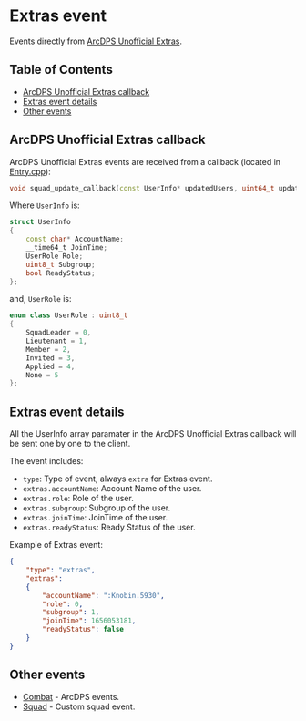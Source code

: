 # Extras event

Events directly from [ArcDPS Unofficial Extras](https://github.com/Krappa322/arcdps_unofficial_extras_releases).

## Table of Contents

- [ArcDPS Unofficial Extras callback](#arcdps-unofficial-extras-callback)
- [Extras event details](#extras-event-details)
- [Other events](#other-events)

## ArcDPS Unofficial Extras callback

ArcDPS Unofficial Extras events are received from a callback (located in [Entry.cpp](../src/Entry.cpp)): 

```cpp
void squad_update_callback(const UserInfo* updatedUsers, uint64_t updatedUsersCount)
```

Where ```UserInfo``` is:

```cpp
struct UserInfo
{
    const char* AccountName;
    __time64_t JoinTime;
    UserRole Role;
    uint8_t Subgroup;
    bool ReadyStatus;
};
```

and, ```UserRole``` is: 

```cpp
enum class UserRole : uint8_t
{
	SquadLeader = 0,
	Lieutenant = 1,
	Member = 2,
	Invited = 3,
	Applied = 4,
	None = 5
};
```

## Extras event details

All the UserInfo array paramater in the ArcDPS Unofficial Extras callback will be sent one by one to the client.

The event includes:
- ```type```: Type of event, always ```extra``` for Extras event.
- ```extras.accountName```: Account Name of the user.
- ```extras.role```: Role of the user.
- ```extras.subgroup```: Subgroup of the user.
- ```extras.joinTime```: JoinTime of the user.
- ```extras.readyStatus```: Ready Status of the user.

Example of Extras event: 

```json
{
    "type": "extras",
    "extras":
    {
        "accountName": ":Knobin.5930",
        "role": 0,
        "subgroup": 1,
        "joinTime": 1656053181,
        "readyStatus": false
    }
}
```

## Other events

- [Combat](Combat.md) - ArcDPS events.
- [Squad](Squad.md) - Custom squad event.